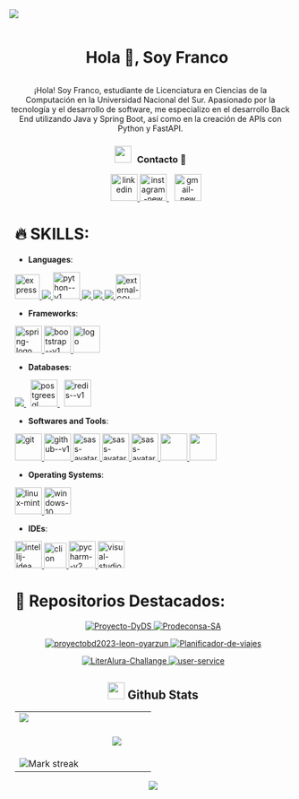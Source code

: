 <img src="https://user-images.githubusercontent.com/73097560/115834477-dbab4500-a447-11eb-908a-139a6edaec5c.gif">

<div id="user-content-toc">
  <ul align="center">
    <summary><h1 style="display: inline-block">Hola 👋, Soy Franco</h1></summary>
  </ul>
</div>

<div align="center">
    ¡Hola! Soy Franco, estudiante de Licenciatura en Ciencias de la Computación en la Universidad Nacional del Sur. Apasionado por la tecnología y el desarrollo de software, me especializo en el desarrollo Back End utilizando Java y Spring Boot, así como en la creación de APIs con Python y FastAPI.
</div>

<h3 align="center" > <img src="https://media.giphy.com/media/iY8CRBdQXODJSCERIr/giphy.gif" width="30" height="30" style="margin-right: 10px;">Contacto 🤝 </h3>

<div align="center"  class="icons-social" style="margin-left: 10px;">
        <a style="margin-left: 10px;"  target="_blank" href="https://www.linkedin.com/in/francoleondev/">
			<img width="48" height="48" src="https://img.icons8.com/color/48/linkedin.png" alt="linkedin"/>
        </a>        
        <a href="https://www.instagram.com/francoleon08/" target="_blanK">
            <img width="48" height="48" src="https://img.icons8.com/fluency/48/instagram-new.png" alt="instagram-new"/>
        </a>
        <a style="margin-left: 10px;"  target="_blank" href="mailto:francoleondev@gmail.com">
			<img width="48" height="48" src="https://img.icons8.com/color/48/gmail-new.png" alt="gmail-new"/>
        </a>
<div align="left">


<div align="left">
  <h1>🔥 SKILLS:</h1>
</div>

- **Languages**:
<p align="left"> 
    <a href="https://www.cprogramming.com/" target="_blank"> 
        <img src="https://img.icons8.com/color/452/c-programming.png" alt="express" width="44" height="44"/> 
    </a>
    <a href="https://www.java.com" target="_blank"> 
        <img src="https://img.icons8.com/color/48/000000/java-coffee-cup-logo.png"/ > 
    </a>
    <a href="https://www.python.org/" target="_blank">
	<img width="48" height="48" src="https://img.icons8.com/color/48/python--v1.png" alt="python--v1"/>
    </a>
    <a href="https://developer.mozilla.org/en-US/docs/Web/JavaScript" target="_blank"> 
        <img src="https://img.icons8.com/color/48/000000/javascript.png"/> 
    </a> 
    <a href="https://www.w3.org/html/" target="_blank"> 
        <img src="https://img.icons8.com/color/48/000000/html-5.png"/> 
    </a> 
    <a href="https://www.w3schools.com/css/" target="_blank"> 
        <img src="https://img.icons8.com/color/48/000000/css3.png"/> 
    </a>      
    <a href="https://www.w3schools.com/sql/sql_intro.asp" target="_blank"> 
        <img width="44" height="44" src="https://img.icons8.com/external-those-icons-lineal-color-those-icons/48/external-SQL-development-files-those-icons-lineal-color-those-icons.png" alt="external-SQL-development-files-those-icons-lineal-color-those-icons"/>
    </a>
</p>

- **Frameworks**:
<p align="left">
    <a href="https://spring.io/projects/spring-boot" target="_blank"> 
        <img width="48" height="48" src="https://img.icons8.com/color/48/spring-logo.png" alt="spring-logo"/>
    </a>
    <a href="https://getbootstrap.com/" target="_blank"> 
        <img width="48" height="48" src="https://img.icons8.com/color/48/bootstrap--v1.png" alt="bootstrap--v1"/>
    </a>    
    <a href="https://fastapi.tiangolo.com/" target="_blank">	
	<img width="48" height="48" src="https://fastapi.tiangolo.com/img/icon-white.svg" alt="logo">
    </a>
</p>

- **Databases**:
<p align="left">
    <a style="padding-right:8px;" href="https://www.mysql.com/" target="_blank"> 
        <img src="https://img.icons8.com/fluent/50/000000/mysql-logo.png"/> 
    </a>      
    <a style="padding-right:8px;" href="https://www.postgresql.org/" target="_blank"> 
        <img width="48" height="48" src="https://img.icons8.com/plasticine/100/postgreesql.png" alt="postgreesql"/>
    </a>    
    <a style="padding-right:8px;" href="https://redis.io/es/" target="_blank"> 
        <img width="48" height="48" src="https://img.icons8.com/color/48/redis--v1.png" alt="redis--v1"/>
    </a>    
</p>


- **Softwares and Tools**:
<p align="left">
    <a href="https://spring.io/projects/spring-boot" target="_blank"> 
        <img width="48" height="48" src="https://img.icons8.com/color/48/git.png" alt="git"/>
    </a>
    <a href="https://github.com/" target="_blank"> 
        <img width="48" height="48" src="https://img.icons8.com/color/48/github--v1.png" alt="github--v1"/>
    </a>
    <a href="https://sass-lang.com/" target="_blank">
        <img width="48" height="48" src="https://img.icons8.com/color/48/sass-avatar.png" alt="sass-avatar"/>
    </a>  
    <a href="https://www.postman.com/" target="_blank">
        <img width="48" height="48" src="https://cdn.icon-icons.com/icons2/3053/PNG/512/postman_macos_bigsur_icon_189815.png" alt="sass-avatar"/>
    </a>
    <a href="https://www.docker.com/" target="_blank">
        <img width="48" height="48" src="https://img.icons8.com/color/48/docker.png" alt="sass-avatar"/>
    </a> 
    <a href="https://insomnia.rest/" target="_blank">
	<img width="48" height="48" src="https://raw.githubusercontent.com/Kong/insomnia/develop/packages/insomnia/src/icons/icon.ico">
    </a>
    <a href="https://www.phpmyadmin.net/" target="_blank">
	<img height="48" src="https://www.phpmyadmin.net/static/images/logo.png?067b638aa2a2">
    </a>
</p>

- **Operating Systems**:
<p align="left">
    <a href="https://linuxmint.com/" target="_blank">
        <img width="48" height="48" src="https://img.icons8.com/color/48/linux-mint.png" alt="linux-mint"/>
    </a>
    <a href="https://www.microsoft.com/es-ar/windows?r=1" target="_blank">
        <img width="48" height="48" src="https://img.icons8.com/color/48/windows-10.png" alt="windows-10"/>
    </a>    
</p>

- **IDEs**:
<p align="left">
    <a href="https://www.jetbrains.com/idea/" target="_blank">
        <img width="48" height="48" src="https://img.icons8.com/color/48/intellij-idea.png" alt="intellij-idea"/>
    </a>
    <a href="https://www.jetbrains.com/es-es/clion/" target="_blank">
        <img width="40" height="45" src="https://cdn.worldvectorlogo.com/logos/clion-1.svg" alt="clion"/>
    </a>
    <a href="https://www.jetbrains.com/es-es/pycharm/" target="_blank">
        <img width="48" height="48" src="https://img.icons8.com/color/48/pycharm--v2.png" alt="pycharm--v2"/>
    </a>
    <a href="https://code.visualstudio.com/" target="_blank">
        <img width="48" height="48" src="https://img.icons8.com/color/48/visual-studio-code-2019.png" alt="visual-studio-code-2019"/>
    </a>
</p>
</div>



<div align="left">
  <h1>🚀 Repositorios Destacados:</h1>
</div>

<p align="center">
  <a href="https://github.com/francoleon08/proyecto-dyds" target="_blank">
    <img src="https://github-readme-stats.vercel.app/api/pin/?username=francoleon08&repo=proyecto-dyds&theme=dark" alt="Proyecto-DyDS"/>
  </a>  
  <a href="https://github.com/francoleon08/Prodeconsa-SA" target="_blank">
    <img src="https://github-readme-stats.vercel.app/api/pin/?username=francoleon08&repo=Prodeconsa-SA&theme=dark" alt="Prodeconsa-SA"/>
  </a>  
</p>
<p align="center">
  <a href="https://github.com/francoleon08/proyectobd2023-leon-oyarzun" target="_blank">
    <img src="https://github-readme-stats.vercel.app/api/pin/?username=francoleon08&repo=proyectobd2023-leon-oyarzun&theme=dark" alt="proyectobd2023-leon-oyarzun"/>
  </a>  
  <a href="https://github.com/francoleon08/Planificador-de-viajes" target="_blank">
    <img src="https://github-readme-stats.vercel.app/api/pin/?username=francoleon08&repo=Planificador-de-viajes&theme=dark" alt="Planificador-de-viajes"/>
  </a>  
</p>
<p align="center">
  <a href="https://github.com/francoleon08/LiterAlura-Challange" target="_blank">
    <img src="https://github-readme-stats.vercel.app/api/pin/?username=francoleon08&repo=LiterAlura-Challange&theme=dark" alt="LiterAlura-Challange"/>
  </a>  
  <a href="https://github.com/francoleon08/user-service" target="_blank">
    <img src="https://github-readme-stats.vercel.app/api/pin/?username=francoleon08&repo=user-service&theme=dark" alt="user-service"/>
  </a>  
</p>

## <picture> <img src = "https://github.com/7oSkaaa/7oSkaaa/blob/main/Images/Statistics.gif?raw=true" width = 30px>  </picture> Github Stats

<table align="center">
<tr border="none">
<td width="50%" align="center">
  <img  align="left"  src="https://github-readme-stats.vercel.app/api?username=francoleon08&theme=dark&show_icons=true&count_private=true" />
  <br></br>
  <br></br>
  <img alt="Mark streak" src="https://github-readme-streak-stats.herokuapp.com/?user=francoleon08&theme=dark&hide_border=false" /> 
</td>

<td width="50%" align="center">

  <img  align="center"  src="https://github-readme-stats.anuraghazra1.vercel.app/api/top-langs/?username=francoleon08&theme=dark&hide_border=false&no-bg=true&no-frame=true&langs_count=8"/>

  </td>
</tr>
</table>

<p href="https://github.com/francoleon08" align="center"><img src="https://komarev.com/ghpvc/?username=francoleon08&style=for-the-badge&label=PROFILE+VIEWS&color=3e97f0"></img></p>
